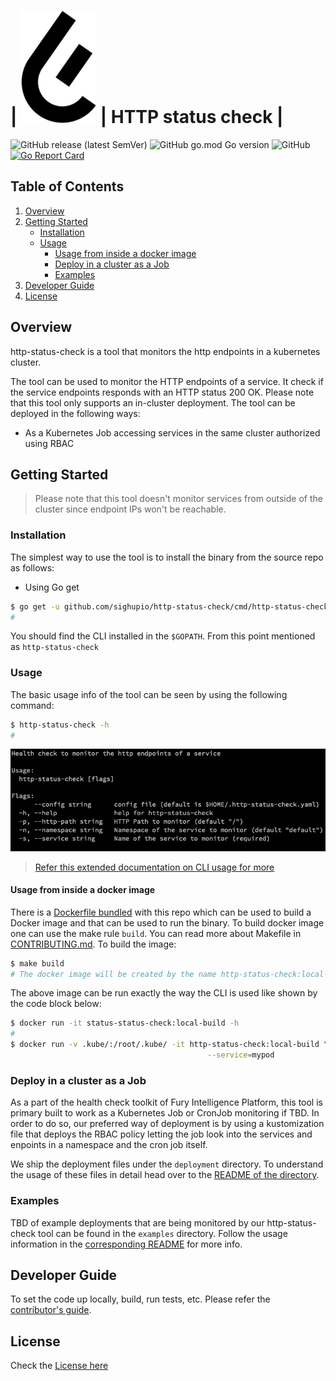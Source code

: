 # | ![Fury Logo](fury_logo.png) |  HTTP status check |

![GitHub release (latest SemVer)](https://img.shields.io/github/v/release/sighupio/http-status-check)
![GitHub go.mod Go version](https://img.shields.io/github/go-mod/go-version/sighupio/http-status-check)
![GitHub](https://img.shields.io/github/license/sighupio/http-status-check)
[![Go Report Card](https://goreportcard.com/badge/github.com/sighupio/http-status-check)](https://goreportcard.com/report/github.com/sighupio/http-status-check)

## Table of Contents

1. [Overview](#overview)
1. [Getting Started](#getting-started)
   * [Installation](#installation)
   * [Usage](#usage)
     * [Usage from inside a docker image](#usage-from-inside-a-docker-image)
     * [Deploy in a cluster as a Job](#deploy-in-a-cluster-as-a-job)
     * [Examples](#examples)
1. [Developer Guide](#developer-guide)
1. [License](#license)

## Overview

http-status-check is a tool that monitors the http endpoints in a
kubernetes cluster.

The tool can be used to monitor the HTTP endpoints of a service. It
check if the service endpoints responds with an HTTP status 200 OK.
Please note that this tool only supports an in-cluster deployment. The
tool can be deployed in the following ways:

* As a Kubernetes Job accessing services in the same cluster authorized using RBAC

## Getting Started

> Please note that this tool doesn't monitor services from outside of
> the cluster since endpoint IPs won't be reachable.

### Installation

The simplest way to use the tool is to install the binary from the source repo
as follows:

* Using Go get

``` sh
$ go get -u github.com/sighupio/http-status-check/cmd/http-status-check
#
```

You should find the CLI installed in the `$GOPATH`. From this point mentioned as
`http-status-check`

### Usage

The basic usage info of the tool can be seen by using the following command:

```sh
$ http-status-check -h
#
```

![command](cmd.png)

> [Refer this extended documentation on CLI usage for more](./cmd/http-status-check/README.md)

#### Usage from inside a docker image

There is a [Dockerfile bundled](./build/builder/Dockerfile) with this repo which
can be used to build a Docker image and that can be used to run the binary. To
build docker image one can use the make rule `build`. You can read more about
Makefile in [CONTRIBUTING.md](./CONTRIBUTING.md). To build the image:

``` sh
$ make build
# The docker image will be created by the name http-status-check:local-build
```

The above image can be run exactly the way the CLI is used like shown by the
code block below:

``` sh
$ docker run -it status-status-check:local-build -h
#
$ docker run -v .kube/:/root/.kube/ -it http-status-check:local-build \
                                            --service=mypod
```

### Deploy in a cluster as a Job

As a part of the health check toolkit of Fury Intelligence Platform, this tool
is primary built to work as a Kubernetes Job or CronJob monitoring if TBD.
In order to do so, our preferred way of deployment is by using a
kustomization file that deploys the RBAC policy letting the job look into the
services and enpoints in a namespace and the cron job itself.

We ship the deployment files under the `deployment` directory. To
understand the usage of these files in detail head over to the [README of the
directory](./deployments/).

### Examples

TBD of example deployments that are being monitored by our
http-status-check tool can be found in the `examples` directory. Follow
the usage information in the [corresponding README](./examples/) for more info.

## Developer Guide

To set the code up locally, build, run tests, etc. Please refer the
[contributor's guide](./CONTRIBUTING.md).

## License

Check the [License here](LICENSE)
